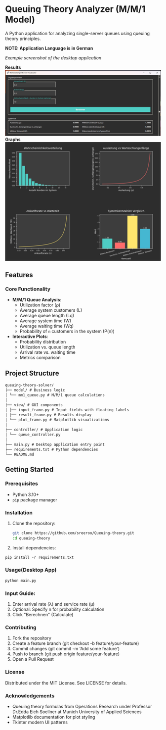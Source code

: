 # Queuing Theory Analyzer (M/M/1 Model)

A Python application for analyzing single-server queues using queuing theory principles.

**NOTE: Application Language is in German**

*Example screenshot of the desktop application*

**Results**
![Desktop GUI Demo](screenshots/img.png)
**Graphs**
![Desktop GUI Demo](screenshots/img_1.png)

## Features

### Core Functionality
- **M/M/1 Queue Analysis**:
  - Utilization factor (ρ)
  - Average system customers (L)
  - Average queue length (Lq)
  - Average system time (W)
  - Average waiting time (Wq)
  - Probability of `n` customers in the system (P(n))
- **Interactive Plots**:
  - Probability distribution
  - Utilization vs. queue length
  - Arrival rate vs. waiting time
  - Metrics comparison

## Project Structure
    queuing-theory-solver/
    ├── model/ # Business logic
    │ └── mm1_queue.py # M/M/1 queue calculations
    │
    ├── view/ # GUI components
    │ ├── input_frame.py # Input fields with floating labels
    │ ├── result_frame.py # Results display
    │ └── plot_frame.py # Matplotlib visualizations
    │
    ├── controller/ # Application logic
    │ └── queue_controller.py
    │
    ├── main.py # Desktop application entry point
    ├── requirements.txt # Python dependencies
    └── README.md


## Getting Started

### Prerequisites
- Python 3.10+
- `pip` package manager

### Installation
1. Clone the repository:
   ```bash
   git clone https://github.com/sreeroo/Queuing-theory.git
   cd queuing-theory
   ```
   
2. Install dependencies:
```
pip install -r requirements.txt
```

### Usage(Desktop App)
```bash
python main.py 
```

### Input Guide:
1. Enter arrival rate (λ) and service rate (μ)
2. Optional: Specify n for probability calculation
3. Click "Berechnen" (Calculate)

### Contributing
1. Fork the repository 
2. Create a feature branch (git checkout -b feature/your-feature)
3. Commit changes (git commit -m 'Add some feature')
4. Push to branch (git push origin feature/your-feature)
5. Open a Pull Request

### License
Distributed under the MIT License. See LICENSE for details.

### Acknowledgements
- Queuing theory formulas from Operations Research under Professor Dr.Edda Eich Soellner at Munich University of Applied Sciences
- Matplotlib documentation for plot styling
- Tkinter modern UI patterns